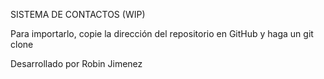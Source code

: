 SISTEMA DE CONTACTOS (WIP)

Para importarlo, copie la dirección del repositorio en GitHub y haga un git clone <url copiada>

Desarrollado por Robin Jimenez
